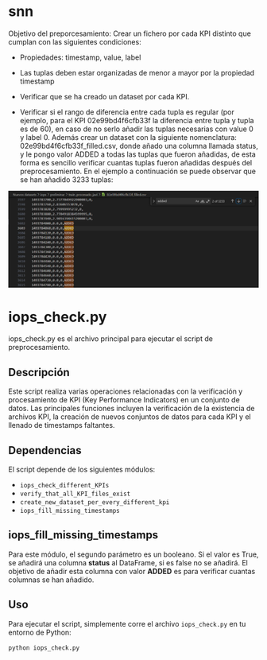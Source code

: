 # snn

Objetivo del preporcesamiento:
Crear un fichero por cada KPI distinto que cumplan con las siguientes condiciones:

- Propiedades: timestamp, value, label

- Las tuplas deben estar organizadas de menor a mayor por la propiedad timestamp

* Verificar que se ha creado un dataset por cada KPI.

- Verificar si el rango de diferencia entre cada tupla es regular (por ejemplo, para el KPI 02e99bd4f6cfb33f la diferencia entre tupla y tupla es de 60), en caso de no serlo añadir las tuplas necesarias con value 0 y label 0. Además crear un dataset con la siguiente nomenclatura: 02e99bd4f6cfb33f_filled.csv, donde añado una columna llamada status, y le pongo valor ADDED a todas las tuplas que fueron añadidas, de esta forma es sencillo verificar cuantas tuplas fueron añadidas después del preprocesamiento. En el ejemplo a continuación se puede observar que se han añadido 3233 tuplas:

![imagen](ejemplo.png)
# iops_check.py

iops_check.py es el archivo principal para ejecutar el script de preprocesamiento.

## Descripción

Este script realiza varias operaciones relacionadas con la verificación y procesamiento de KPI (Key Performance Indicators) en un conjunto de datos. Las principales funciones incluyen la verificación de la existencia de archivos KPI, la creación de nuevos conjuntos de datos para cada KPI y el llenado de timestamps faltantes.


## Dependencias

El script depende de los siguientes módulos:

- `iops_check_different_KPIs`
- `verify_that_all_KPI_files_exist`
- `create_new_dataset_per_every_different_kpi`
- `iops_fill_missing_timestamps`

## iops_fill_missing_timestamps

Para este módulo, el segundo parámetro es un booleano. Si el valor es True, se añadirá una columna **status** al DataFrame, si es false no se añadirá. El objetivo de añadir esta columna con valor **ADDED** es para verificar cuantas columnas se han añadido.

## Uso

Para ejecutar el script, simplemente corre el archivo `iops_check.py` en tu entorno de Python:

```bash
python iops_check.py
